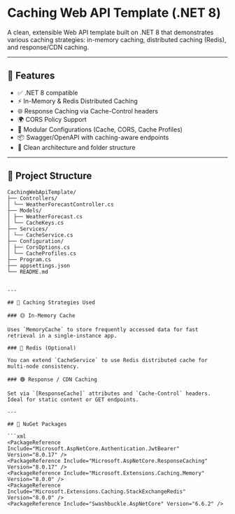 # Caching Web API Template (.NET 8)

A clean, extensible Web API template built on .NET 8 that demonstrates various caching strategies: in-memory caching, distributed caching (Redis), and response/CDN caching.

---

## 🚀 Features

- ✅ .NET 8 compatible
- ⚡ In-Memory & Redis Distributed Caching
- 🌐 Response Caching via Cache-Control headers
- 🌍 CORS Policy Support
- 🧩 Modular Configurations (Cache, CORS, Cache Profiles)
- 📦 Swagger/OpenAPI with caching-aware endpoints
- 📂 Clean architecture and folder structure

---

## 📁 Project Structure

```plaintext
CachingWebApiTemplate/
├── Controllers/
│ └── WeatherForecastController.cs
├── Models/
│ ├── WeatherForecast.cs
│ └── CacheKeys.cs
├── Services/
│ └── CacheService.cs
├── Configuration/
│ ├── CorsOptions.cs
│ └── CacheProfiles.cs
├── Program.cs
├── appsettings.json
└── README.md


---

## 🧠 Caching Strategies Used

### 🟡 In-Memory Cache

Uses `MemoryCache` to store frequently accessed data for fast retrieval in a single-instance app.

### 🔴 Redis (Optional)

You can extend `CacheService` to use Redis distributed cache for multi-node consistency.

### 🟢 Response / CDN Caching

Set via `[ResponseCache]` attributes and `Cache-Control` headers. Ideal for static content or GET endpoints.

---

## 🔧 NuGet Packages

```xml
<PackageReference Include="Microsoft.AspNetCore.Authentication.JwtBearer" Version="8.0.17" />
<PackageReference Include="Microsoft.AspNetCore.ResponseCaching" Version="8.0.17" />
<PackageReference Include="Microsoft.Extensions.Caching.Memory" Version="8.0.0" />
<PackageReference Include="Microsoft.Extensions.Caching.StackExchangeRedis" Version="8.0.0" />
<PackageReference Include="Swashbuckle.AspNetCore" Version="6.6.2" />
